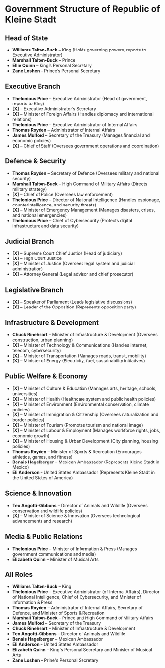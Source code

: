 # **Government Structure of Republic of Kleine Stadt**

## **Head of State**

* **Williams Talton-Buck** – King (Holds governing powers, reports to Executive Administrator)
* **Marshall Talton-Buck** – Prince
* **Ellie Quinn** – King’s Personal Secretary
* **Zane Loshen** – Prince’s Personal Secretary

## **Executive Branch**

* **Thelonious Price** – Executive Administrator (Head of government, reports to King)
* **[X]** – Executive Administrator’s Secretary
* **[X]** – Minister of Foreign Affairs (Handles diplomacy and international relations)
* **Thelonious Price** – Executive Administrator of Internal Affairs
* **Thomas Royden** – Administrator of Internal Affairs
* **James Mulford** – Secretary of the Treasury (Manages financial and economic policies)
* **[X]** – Chief of Staff (Oversees government operations and coordination)

## **Defence & Security**

* **Thomas Royden** – Secretary of Defence (Oversees military and national security)
* **Marshall Talton-Buck** – High Command of Military Affairs (Directs military strategy)
* **[X]** – Chief of Police (Oversees law enforcement)
* **Thelonious Price** – Director of National Intelligence (Handles espionage, counterintelligence, and security threats)
* **[X]** – Minister of Emergency Management (Manages disasters, crises, and national emergencies)
* **Thelonious Price** – Chief of Cybersecurity (Protects digital infrastructure and data security)

## **Judicial Branch**

* **[X]** – Supreme Court Chief Justice (Head of judiciary)
* **[X]** – High Court Justice
* **[X]** – Minister of Justice (Oversees legal system and judicial administration)
* **[X]** – Attorney General (Legal advisor and chief prosecutor)

## **Legislative Branch**

* **[X]** – Speaker of Parliament (Leads legislative discussions)
* **[X]** – Leader of the Opposition (Represents opposition party)

## **Infrastructure & Development**

* **Chuck Rineheart** – Minister of Infrastructure & Development (Oversees construction, urban planning)
* **[X]** – Minister of Technology & Communications (Handles internet, telecom, cybersecurity)
* **[X]** – Minister of Transportation (Manages roads, transit, mobility)
* **[X]** – Minister of Energy (Electricity, fuel, sustainability initiatives)

## **Public Welfare & Economy**

* **[X]** – Minister of Culture & Education (Manages arts, heritage, schools, universities)
* **[X]** – Minister of Health (Healthcare system and public health policies)
* **[X]** – Minister of Environment (Environmental conservation, climate policies)
* **[X]** – Minister of Immigration & Citizenship (Oversees naturalization and border policies)
* **[X]** – Minister of Tourism (Promotes tourism and national image)
* **[X]** – Minister of Labour & Employment (Manages workforce rights, jobs, economic growth)
* **[X]** – Minister of Housing & Urban Development (City planning, housing policies)
* **Thomas Royden** – Minister of Sports & Recreation (Encourages athletics, games, and fitness)
* **Benais Hagelberger** – Mexican Ambassador (Represents Kleine Stadt in Mexico)
* **Eli Anderson** – United States Ambassador (Represents Kleine Stadt in the United States of America)

## **Science & Innovation**

* **Teo Angotti-Gibbons** – Director of Animals and Wildlife (Oversees conservation and wildlife policies)
* **[X]** – Minister of Science & Innovation (Oversees technological advancements and research)

## **Media & Public Relations**

* **Thelonious Price** – Minister of Information & Press (Manages government communications and media)
* **Elizabeth Quinn** – Minister of Musical Arts

## **All Roles**

* **Williams Talton-Buck** – King
* **Thelonious Price** – Executive Administrator (of Internal Affairs), Director of National Intelligence, Chief of Cybersecurity, and Minister of Information & Press
* **Thomas Royden** – Administrator of Internal Affairs, Secretary of Defence, and Minister of Sports & Recreation
* **Marshall Talton-Buck** – Prince and High Command of Military Affairs
* **James Mulford** – Secretary of the Treasury
* **Chuck Rineheart** – Minister of Infrastructure & Development
* **Teo Angotti-Gibbons** – Director of Animals and Wildlife
* **Benais Hagelberger** – Mexican Ambassador
* **Eli Anderson** – United States Ambassador
* **Elizabeth Quinn** – King's Personal Secretary and Minister of Musical Arts
* **Zane Loshen** – Prine's Personal Secretary